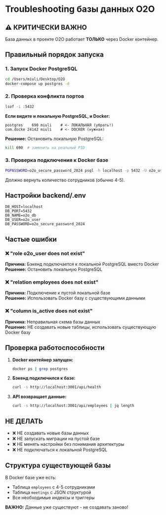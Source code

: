 # Troubleshooting базы данных O2O

## ⚠️ КРИТИЧЕСКИ ВАЖНО

База данных в проекте O2O работает **ТОЛЬКО** через Docker контейнер. 

## Правильный порядок запуска

### 1. Запуск Docker PostgreSQL
```bash
cd /Users/miuli/Desktop/O2O
docker-compose up postgres -d
```

### 2. Проверка конфликта портов
```bash
lsof -i :5432
```

**Если видите и локальную PostgreSQL, и Docker:**
```
postgres    690 miuli    # <- ЛОКАЛЬНАЯ (убрать!)
com.docke 24142 miuli    # <- DOCKER (нужная)
```

**Решение:** Остановить локальную PostgreSQL:
```bash
kill 690  # заменить на реальный PID
```

### 3. Проверка подключения к Docker базе
```bash
PGPASSWORD=o2o_secure_password_2024 psql -h localhost -p 5432 -U o2o_user -d o2o_db -c "SELECT COUNT(*) FROM employees;"
```

Должно вернуть количество сотрудников (обычно 4-5).

## Настройки backend/.env

```env
DB_HOST=localhost
DB_PORT=5432
DB_NAME=o2o_db
DB_USER=o2o_user
DB_PASSWORD=o2o_secure_password_2024
```

## Частые ошибки

### ❌ "role o2o_user does not exist"
**Причина:** Бэкенд подключается к локальной PostgreSQL вместо Docker  
**Решение:** Остановить локальную PostgreSQL

### ❌ "relation employees does not exist" 
**Причина:** Подключение к пустой локальной базе  
**Решение:** Использовать Docker базу с существующими данными

### ❌ "column is_active does not exist"
**Причина:** Неправильная схема базы данных  
**Решение:** НЕ создавать новые таблицы, использовать существующую Docker базу

## Проверка работоспособности

1. **Docker контейнер запущен:**
   ```bash
   docker ps | grep postgres
   ```

2. **Бэкенд подключился к базе:**
   ```bash
   curl -s http://localhost:3001/api/health
   ```

3. **API возвращает данные:**
   ```bash
   curl -s http://localhost:3001/api/employees | jq length
   ```

## НЕ ДЕЛАТЬ

- ❌ НЕ создавать новые базы данных
- ❌ НЕ запускать миграции на пустой базе  
- ❌ НЕ менять настройки без понимания архитектуры
- ❌ НЕ подключаться к локальной PostgreSQL

## Структура существующей базы

В Docker базе уже есть:
- Таблица `employees` с 4-5 сотрудниками
- Таблица `meetings` с JSON структурой
- Все необходимые индексы и триггеры

**ВАЖНО:** Данные уже существуют - не создавать заново!
